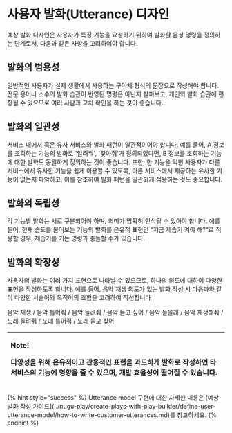 # 사용자 발화\(Utterance\) 디자인

예상 발화 디자인은 사용자가 특정 기능을 요청하기 위하여 발화할 음성 명령을 정의하는 단계로서, 다음과 같은 사항을 고려하여야 합니다.

## **발화의 범용성**

일반적인 사용자가 실제 생활에서 사용하는 구어체 형식의 문장으로 작성해야 합니다. 전문 용어나 소수의 발화 습관이 반영된 명령은 아닌지 살펴보고, 개인의 발화 습관에 편향될 수 있으므로 여러 사람과 교차 확인을 하는 것이 좋습니다.

## **발화의 일관성**

서비스 내에서 혹은 유사 서비스와 발화 패턴이 일관적이어야 합니다. 예를 들어, A 정보를 조회하는 기능의 발화로 '알려줘', '찾아줘'가 정의되었다면, B 정보를 조회하는 기능에 대한 발화도 동일하게 정의하는 것이 좋습니다.  또한, 한 기능을 익힌 사용자가 다른 서비스에서 유사한 기능을 쉽게 이용할 수 있도록, 다른 서비스에서 제공하는 유사한 기능이 없는지 파악하고, 이를 참조하여 발화 패턴을 일관되게 적용하는 것도 중요합니다.

## **발화의 독립성**

각 기능별 발화는 서로 구분되어야 하며, 의미가 명확히 인식될 수 있아야 합니다.  예를 들어, 현재 습도를 물어보는 기능의 발화를 은유적 표현인 “지금 제습기 켜야 해?”로 적용할 경우, 제습기를 키는 명령과 충돌할 수가 있습니다.

## **발화의 확장성**

사용자의 발화는 여러 가지 표현으로 나타날 수 있으므로, 하나의 의도에 대하여 다양한 표현을 작성하도록 합니다. 예를 들어, 음악 재생 의도가 있는 발화 작성 시 다음과와 같이  다양한 서술어와 목적어의 조합을 고려하여 작성합니다

음악 재생 / 음악 틀어줘 / 음악 들려줘 / 음악 듣고 싶어 / 음악 들을래 / 음악 재생해줘 / 노래 들려줘 / 노래 틀어줘 / 노래 듣고 싶어

<table>
  <thead>
    <tr>
      <th style="text-align:left">
        <p><b>Note!</b>
        </p>
        <p>&#xB2E4;&#xC591;&#xC131;&#xC744; &#xC704;&#xD574; &#xC740;&#xC720;&#xC801;&#xC774;&#xACE0;
          &#xAD00;&#xC6A9;&#xC801;&#xC778; &#xD45C;&#xD604;&#xC744; &#xACFC;&#xB3C4;&#xD558;&#xAC8C;
          &#xBC1C;&#xD654;&#xB85C; &#xC791;&#xC131;&#xD558;&#xBA74; &#xD0C0; &#xC11C;&#xBE44;&#xC2A4;&#xC758;
          &#xAE30;&#xB2A5;&#xC5D0; &#xC601;&#xD5A5;&#xC744; &#xC904; &#xC218; &#xC788;&#xC73C;&#xBA70;,
          &#xAC1C;&#xBC1C; &#xD6A8;&#xC728;&#xC131;&#xC774; &#xB5A8;&#xC5B4;&#xC9C8;
          &#xC218; &#xC788;&#xC2B5;&#xB2C8;&#xB2E4;.</p>
      </th>
    </tr>
  </thead>
  <tbody></tbody>
</table>{% hint style="success" %}
Utterance model 구현에 대한 자세한 내용은 [예상 발화 작성 가이드](../nugu-play/create-plays-with-play-builder/define-user-utterance-model/how-to-write-customer-utterances.md)를 참고하세요.
{% endhint %}



